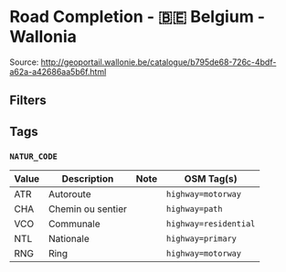 # Road Completion - 🇧🇪 Belgium - Wallonia

Source: <http://geoportail.wallonie.be/catalogue/b795de68-726c-4bdf-a62a-a42686aa5b6f.html>

## Filters

## Tags

### `NATUR_CODE`

| Value | Description       | Note | OSM Tag(s)            |
|-------|-------------------|------|-----------------------|
| ATR   | Autoroute         |      | `highway=motorway`    |
| CHA   | Chemin ou sentier |      | `highway=path`        |
| VCO   | Communale         |      | `highway=residential` |
| NTL   | Nationale         |      | `highway=primary`     |
| RNG   | Ring              |      | `highway=motorway`    |
